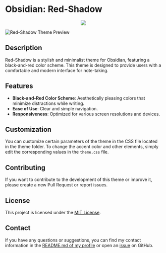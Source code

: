 # Obsidian: Red-Shadow

<p align=center>
  <a href="https://buymeacoffee.com/dkliberty"><img src="https://img.shields.io/badge/buy me a coffee-ffdd00?style=for-the-badge&logo=buy-me-a-coffee&logoColor=black"></a>
</p>

![Red-Shadow Theme Preview](https://github.com/DKliberty/Red-Shadow/Resources/Screenshot.png) <!-- Replace with the URL to your preview image -->

## Description

Red-Shadow is a stylish and minimalist theme for Obsidian, featuring a black-and-red color scheme. This theme is designed to provide users with a comfortable and modern interface for note-taking.

## Features

- **Black-and-Red Color Scheme**: Aesthetically pleasing colors that minimize distractions while writing.
- **Ease of Use**: Clear and simple navigation.
- **Responsiveness**: Optimized for various screen resolutions and devices.

## Customization

You can customize certain parameters of the theme in the CSS file located in the theme folder. To change the accent color and other elements, simply edit the corresponding values in the `theme.css` file.

## Contributing

If you want to contribute to the development of this theme or improve it, please create a new Pull Request or report issues.

## License

This project is licensed under the [MIT License](LICENSE).

## Contact

If you have any questions or suggestions, you can find my contact information in the [README.md of my profile](https://github.com/DKLiberty) or open an [issue](https://github.com/DKLiberty/Red-Shadow/issues) on GitHub.
